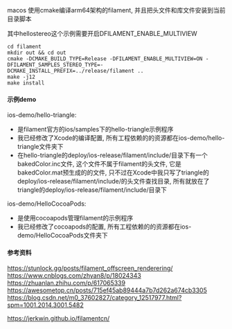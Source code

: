 
macos 使用cmake编译arm64架构的filament, 并且把头文件和库文件安装到当前目录脚本

其中hellostereo这个示例需要开启DFILAMENT_ENABLE_MULTIVIEW
```
cd filament
mkdir out && cd out
cmake -DCMAKE_BUILD_TYPE=Release -DFILAMENT_ENABLE_MULTIVIEW=ON -DFILAMENT_SAMPLES_STEREO_TYPE=-DCMAKE_INSTALL_PREFIX=../release/filament ..
make -j12 
make install
```
#### 示例demo
ios-demo/hello-triangle:
- 是filament官方的ios/samples下的hello-triangle示例程序
- 我已经修改了Xcode的编译配置, 所有工程依赖的的资源都在ios-demo/hello-triangle文件夹下
- 在hello-triangle的deploy/ios-release/filament/include/目录下有一个bakedColor.inc文件, 这个文件不属于filament的头文件, 它是bakedColor.mat预生成的的文件, 只不过在Xcode中我只写了triangle的deploy/ios-release/filament/include/的头文件查找目录, 所有就放在了triangle的deploy/ios-release/filament/include/目录下

ios-demo/HelloCocoaPods:
- 是使用cocoapods管理filament的示例程序
- 我已经修改了cocoapods的配置, 所有工程依赖的的资源都在ios-demo/HelloCocoaPods文件夹下

#### 参考资料
https://stunlock.gg/posts/filament_offscreen_renderering/<br/>
https://www.cnblogs.com/zhyan8/p/18024343<br/>
https://zhuanlan.zhihu.com/p/617065339<br/>
https://awesometop.cn/posts/715ef45ab89444a7b7d262a674cb3305<br/>
https://blog.csdn.net/m0_37602827/category_12517977.html?spm=1001.2014.3001.5482

https://jerkwin.github.io/filamentcn/
